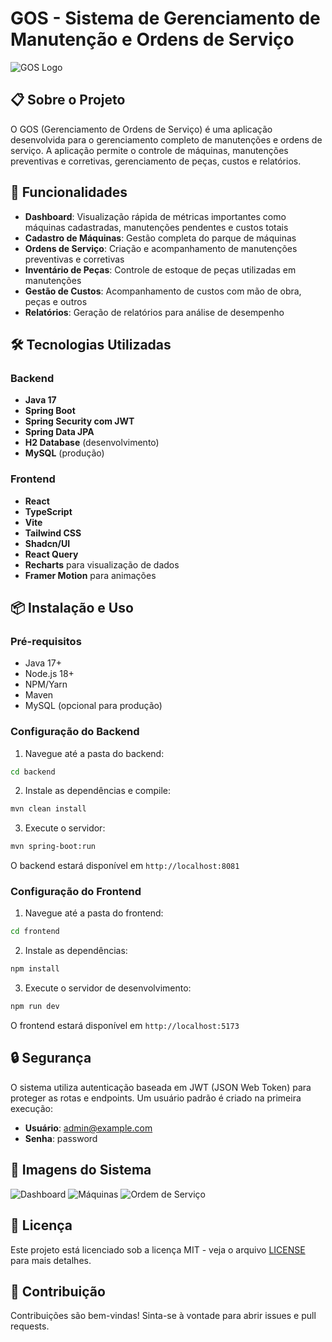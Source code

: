 # GOS - Sistema de Gerenciamento de Manutenção e Ordens de Serviço

![GOS Logo](frontend/public/logo.png)

## 📋 Sobre o Projeto

O GOS (Gerenciamento de Ordens de Serviço) é uma aplicação desenvolvida para o gerenciamento completo de manutenções e ordens de serviço. A aplicação permite o controle de máquinas, manutenções preventivas e corretivas, gerenciamento de peças, custos e relatórios.

## 🚀 Funcionalidades

- **Dashboard**: Visualização rápida de métricas importantes como máquinas cadastradas, manutenções pendentes e custos totais
- **Cadastro de Máquinas**: Gestão completa do parque de máquinas
- **Ordens de Serviço**: Criação e acompanhamento de manutenções preventivas e corretivas
- **Inventário de Peças**: Controle de estoque de peças utilizadas em manutenções
- **Gestão de Custos**: Acompanhamento de custos com mão de obra, peças e outros
- **Relatórios**: Geração de relatórios para análise de desempenho

## 🛠️ Tecnologias Utilizadas

### Backend
- **Java 17**
- **Spring Boot**
- **Spring Security com JWT**
- **Spring Data JPA**
- **H2 Database** (desenvolvimento)
- **MySQL** (produção)

### Frontend
- **React**
- **TypeScript**
- **Vite**
- **Tailwind CSS**
- **Shadcn/UI**
- **React Query**
- **Recharts** para visualização de dados
- **Framer Motion** para animações

## 📦 Instalação e Uso

### Pré-requisitos
- Java 17+
- Node.js 18+
- NPM/Yarn
- Maven
- MySQL (opcional para produção)

### Configuração do Backend

1. Navegue até a pasta do backend:
```bash
cd backend
```

2. Instale as dependências e compile:
```bash
mvn clean install
```

3. Execute o servidor:
```bash
mvn spring-boot:run
```

O backend estará disponível em `http://localhost:8081`

### Configuração do Frontend

1. Navegue até a pasta do frontend:
```bash
cd frontend
```

2. Instale as dependências:
```bash
npm install
```

3. Execute o servidor de desenvolvimento:
```bash
npm run dev
```

O frontend estará disponível em `http://localhost:5173`

## 🔒 Segurança

O sistema utiliza autenticação baseada em JWT (JSON Web Token) para proteger as rotas e endpoints. Um usuário padrão é criado na primeira execução:

- **Usuário**: admin@example.com
- **Senha**: password

## 📱 Imagens do Sistema

![Dashboard](docs/screenshots/dashboard.png)
![Máquinas](docs/screenshots/machines.png)
![Ordem de Serviço](docs/screenshots/service-order.png)

## 📄 Licença

Este projeto está licenciado sob a licença MIT - veja o arquivo [LICENSE](LICENSE) para mais detalhes.

## 🤝 Contribuição

Contribuições são bem-vindas! Sinta-se à vontade para abrir issues e pull requests. 